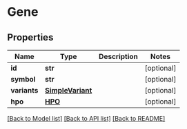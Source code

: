 # Gene

## Properties
Name | Type | Description | Notes
------------ | ------------- | ------------- | -------------
**id** | **str** |  | [optional] 
**symbol** | **str** |  | [optional] 
**variants** | [**SimpleVariant**](SimpleVariant.md) |  | [optional] 
**hpo** | [**HPO**](HPO.md) |  | [optional] 

[[Back to Model list]](../README.md#documentation-for-models) [[Back to API list]](../README.md#documentation-for-api-endpoints) [[Back to README]](../README.md)


